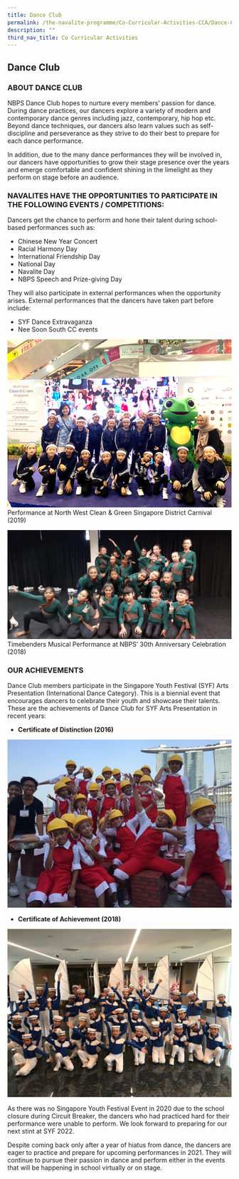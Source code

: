 ```yaml
---
title: Dance Club
permalink: /the-navalite-programme/Co-Curricular-Activities-CCA/Dance-Club/
description: ""
third_nav_title: Co Curricular Activities
---
```


## Dance Club

### ABOUT DANCE CLUB

NBPS Dance Club hopes to nurture every members’ passion for dance. During dance practices, our dancers explore a variety of modern and contemporary dance genres including jazz, contemporary, hip hop etc. Beyond dance techniques, our dancers also learn values such as self-discipline and perseverance as they strive to do their best to prepare for each dance performance. 

In addition, due to the many dance performances they will be involved in, our dancers have opportunities to grow their stage presence over the years and emerge comfortable and confident shining in the limelight as they perform on stage before an audience.

### NAVALITES HAVE THE OPPORTUNITIES TO PARTICIPATE IN THE FOLLOWING EVENTS / COMPETITIONS:

Dancers get the chance to perform and hone their talent during school-based performances such as: 

*   Chinese New Year Concert 
*   Racial Harmony Day 
*   International Friendship Day 
*   National Day  
*   Navalite Day
*   NBPS Speech and Prize-giving Day   

They will also participate in external performances when the opportunity arises. External performances that the dancers have taken part before include:   

*   SYF Dance Extravaganza
*   Nee Soon South CC events

![](/images/northwest%20and%20clean.png)
Performance at North West Clean & Green Singapore District Carnival (2019)

![](/images/timebenders.jpeg)
Timebenders Musical Performance at NBPS’ 30th Anniversary Celebration (2018)

### OUR ACHIEVEMENTS

Dance Club members participate in the Singapore Youth Festival (SYF) Arts Presentation (International Dance Category). This is a biennial event that encourages dancers to celebrate their youth and showcase their talents. These are the achievements of Dance Club for SYF Arts Presentation in recent years: 

*   **Certificate of Distinction (2016)**

![](/images/COD.jpeg)

  
* **Certificate of Achievement (2018)**

![](/images/COA.jpeg)

As there was no Singapore Youth Festival Event in 2020 due to the school closure during Circuit Breaker, the dancers who had practiced hard for their performance were unable to perform. We look forward to preparing for our next stint at SYF 2022. 

Despite coming back only after a year of hiatus from dance, the dancers are eager to practice and prepare for upcoming performances in 2021. They will continue to pursue their passion in dance and perform either in the events that will be happening in school virtually or on stage.